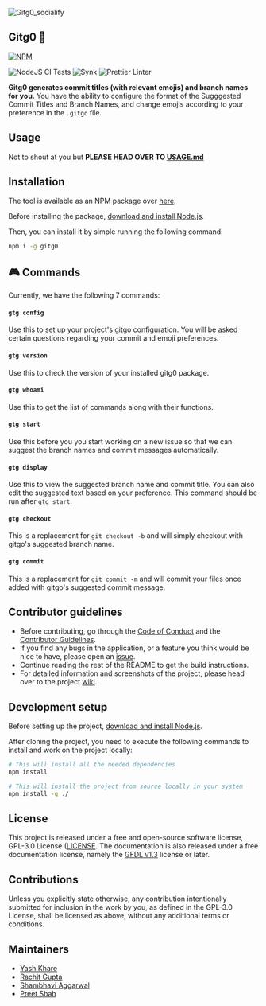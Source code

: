 ![Gitg0_socialify](https://socialify.git.ci/dotrachit/gitg0/image?description=1&descriptionEditable=A%20magnificent%20tool%20to%20auto-suggest%20everything%20you%20need%20before%20pushing%20a%20git%20commit.&font=Raleway&forks=1&issues=1&language=1&pattern=Signal&pulls=1&stargazers=1&theme=Dark)

## Gitg0 🚀

[![NPM](https://nodei.co/npm/gitg0.png)](https://npmjs.org/package/gitg0)

![NodeJS CI Tests](https://github.com/dotrachit/gitg0/workflows/Node.js%20CI/badge.svg)
![Synk](https://github.com/dotrachit/gitg0/workflows/Snyk/badge.svg)
![Prettier Linter](https://github.com/dotrachit/gitg0/workflows/Prettier%20Linter/badge.svg)

**Gitg0 generates commit titles (with relevant emojis) and branch names for you.** You have the ability to configure the format of the Sugggested Commit Titles and Branch Names, and change emojis according to your preference in the `.gitgo` file.

## Usage

Not to shout at you but **PLEASE HEAD OVER TO [USAGE.md](https://github.com/dotrachit/gitg0/blob/main/USAGE.md)**

## Installation

The tool is available as an NPM package over [here](https://www.npmjs.com/package/gitg0).

Before installing the package, [download and install Node.js](https://nodejs.org/en/download/).

Then, you can install it by simple running the following command:

```bash
npm i -g gitg0
```

## 🎮 Commands

Currently, we have the following 7 commands:

#### `gtg config`

Use this to set up your project's gitgo configuration. You will be asked certain questions regarding your commit and emoji preferences.

#### `gtg version`

Use this to check the version of your installed gitg0 package.

#### `gtg whoami`

Use this to get the list of commands along with their functions.

#### `gtg start`

Use this before you you start working on a new issue so that we can suggest the branch names and commit messages automatically.

#### `gtg display`

Use this to view the suggested branch name and commit title. You can also edit the suggested text based on your preference. This command should be run after `gtg start`.

#### `gtg checkout`

This is a replacement for `git checkout -b` and will simply checkout with gitgo's suggested branch name.

#### `gtg commit`

This is a replacement for `git commit -m` and will commit your files once added with gitgo's suggested commit message.

## Contributor guidelines

- Before contributing, go through the [Code of Conduct](https://github.com/dotrachit/gitg0/blob/main/CODE_OF_CONDUCT.md) and the [Contributor Guidelines](https://github.com/dotrachit/gitg0/blob/main/CONTRIBUTING.md).
- If you find any bugs in the application, or a feature you think would be nice to have, please open an [issue](https://github.com/dotrachit/gitg0/issues/new/choose).
- Continue reading the rest of the README to get the build instructions.
- For detailed information and screenshots of the project, please head over to the project [wiki](https://github.com/dotrachit/gitg0/wiki).

## Development setup

Before setting up the project, [download and install Node.js](https://nodejs.org/en/download/).

After cloning the project, you need to execute the following commands to install and work on the project locally:

```bash
# This will install all the needed dependencies
npm install

# This will install the project from source locally in your system
npm install -g ./
```

## License

This project is released under a free and open-source software license, GPL-3.0 License ([LICENSE](LICENSE). The documentation is also released under a free documentation license, namely the [GFDL v1.3](https://www.gnu.org/licenses/fdl-1.3.en.html) license or later.

## Contributions

Unless you explicitly state otherwise, any contribution intentionally submitted for inclusion in the work by you, as defined in the GPL-3.0 License, shall be licensed as above, without any additional terms or conditions.

## Maintainers

- [Yash Khare](https://github.com/yashk2000)
- [Rachit Gupta](https://github.com/dotrachit)
- [Shambhavi Aggarwal](https://github.com/agg-shambhavi)
- [Preet Shah](https://github.com/shahpreetk)
